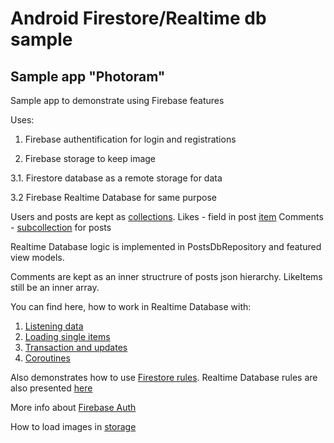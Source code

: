 # Android Firestore/Realtime db sample

## Sample app "Photoram"

Sample app to demonstrate using Firebase features

Uses: 
1. Firebase authentification for login and registrations

2. Firebase storage to keep image

3.1. Firestore database as a remote storage for data

3.2 Firebase Realtime Database for same purpose

Users and posts are kept as [collections](https://github.com/anioutkazharkova/android-firestore_realtime/wiki/Work-with-collection).
Likes - field in post [item](https://github.com/anioutkazharkova/android-firestore_realtime/wiki/Change-complex-field-with-transaction)
Comments - [subcollection](https://github.com/anioutkazharkova/android-firestore_realtime/wiki/Work-with-sub-collection) for posts

Realtime Database logic is implemented in PostsDbRepository and featured view models. 

Comments are kept as an inner structrure of posts json hierarchy. LikeItems still be an inner array. 


You can find here, how to  work in Realtime Database with:
1. [Listening data](https://github.com/anioutkazharkova/android-firestore_realtime/wiki/Listen-to-data-values)
2. [Loading single items](https://github.com/anioutkazharkova/android-firestore_realtime/wiki/Work-with-node-in-Realtime-Database)
3. [Transaction and updates](https://github.com/anioutkazharkova/android-firestore_realtime/wiki/Realtime-database-transaction)
4. [Coroutines](https://github.com/anioutkazharkova/android-firestore_realtime/wiki/Realtime-Database---coroutines)

Also demonstrates how to use [Firestore rules](https://github.com/anioutkazharkova/android-firestore_realtime/wiki/Rules).
Realtime Database rules are also presented [here](https://github.com/anioutkazharkova/android-firestore_realtime/wiki/Rules-for-realtime-database)

More info about [Firebase Auth](https://github.com/anioutkazharkova/android-firestore_realtime/wiki/Authorization)

How to load images in [storage](https://github.com/anioutkazharkova/android-firestore_realtimep/wiki/Image-storage-using)
